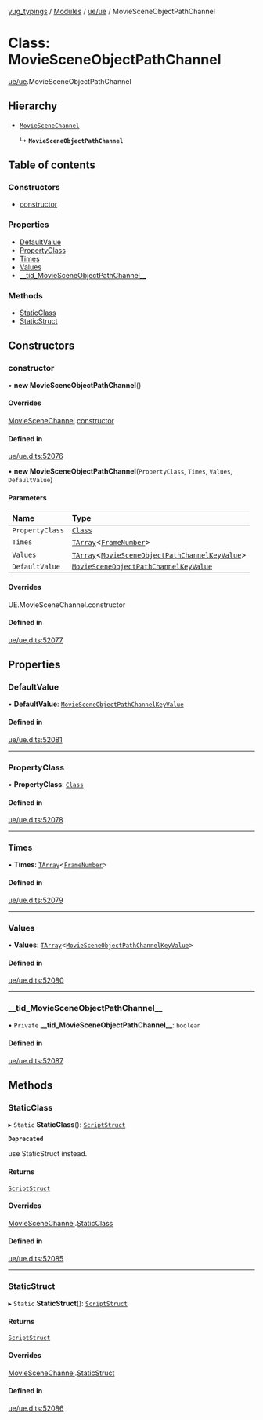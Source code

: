 [yug_typings](../README.md) / [Modules](../modules.md) / [ue/ue](../modules/ue_ue.md) / MovieSceneObjectPathChannel

# Class: MovieSceneObjectPathChannel

[ue/ue](../modules/ue_ue.md).MovieSceneObjectPathChannel

## Hierarchy

- [`MovieSceneChannel`](ue_ue.MovieSceneChannel.md)

  ↳ **`MovieSceneObjectPathChannel`**

## Table of contents

### Constructors

- [constructor](ue_ue.MovieSceneObjectPathChannel.md#constructor)

### Properties

- [DefaultValue](ue_ue.MovieSceneObjectPathChannel.md#defaultvalue)
- [PropertyClass](ue_ue.MovieSceneObjectPathChannel.md#propertyclass)
- [Times](ue_ue.MovieSceneObjectPathChannel.md#times)
- [Values](ue_ue.MovieSceneObjectPathChannel.md#values)
- [\_\_tid\_MovieSceneObjectPathChannel\_\_](ue_ue.MovieSceneObjectPathChannel.md#__tid_moviesceneobjectpathchannel__)

### Methods

- [StaticClass](ue_ue.MovieSceneObjectPathChannel.md#staticclass)
- [StaticStruct](ue_ue.MovieSceneObjectPathChannel.md#staticstruct)

## Constructors

### constructor

• **new MovieSceneObjectPathChannel**()

#### Overrides

[MovieSceneChannel](ue_ue.MovieSceneChannel.md).[constructor](ue_ue.MovieSceneChannel.md#constructor)

#### Defined in

[ue/ue.d.ts:52076](https://github.com/YugMetaverse/yug_typings/blob/25cad34/ue/ue.d.ts#L52076)

• **new MovieSceneObjectPathChannel**(`PropertyClass`, `Times`, `Values`, `DefaultValue`)

#### Parameters

| Name | Type |
| :------ | :------ |
| `PropertyClass` | [`Class`](ue_ue.Class.md) |
| `Times` | [`TArray`](../interfaces/ue_puerts.TArray.md)<[`FrameNumber`](ue_ue.FrameNumber.md)\> |
| `Values` | [`TArray`](../interfaces/ue_puerts.TArray.md)<[`MovieSceneObjectPathChannelKeyValue`](ue_ue.MovieSceneObjectPathChannelKeyValue.md)\> |
| `DefaultValue` | [`MovieSceneObjectPathChannelKeyValue`](ue_ue.MovieSceneObjectPathChannelKeyValue.md) |

#### Overrides

UE.MovieSceneChannel.constructor

#### Defined in

[ue/ue.d.ts:52077](https://github.com/YugMetaverse/yug_typings/blob/25cad34/ue/ue.d.ts#L52077)

## Properties

### DefaultValue

• **DefaultValue**: [`MovieSceneObjectPathChannelKeyValue`](ue_ue.MovieSceneObjectPathChannelKeyValue.md)

#### Defined in

[ue/ue.d.ts:52081](https://github.com/YugMetaverse/yug_typings/blob/25cad34/ue/ue.d.ts#L52081)

___

### PropertyClass

• **PropertyClass**: [`Class`](ue_ue.Class.md)

#### Defined in

[ue/ue.d.ts:52078](https://github.com/YugMetaverse/yug_typings/blob/25cad34/ue/ue.d.ts#L52078)

___

### Times

• **Times**: [`TArray`](../interfaces/ue_puerts.TArray.md)<[`FrameNumber`](ue_ue.FrameNumber.md)\>

#### Defined in

[ue/ue.d.ts:52079](https://github.com/YugMetaverse/yug_typings/blob/25cad34/ue/ue.d.ts#L52079)

___

### Values

• **Values**: [`TArray`](../interfaces/ue_puerts.TArray.md)<[`MovieSceneObjectPathChannelKeyValue`](ue_ue.MovieSceneObjectPathChannelKeyValue.md)\>

#### Defined in

[ue/ue.d.ts:52080](https://github.com/YugMetaverse/yug_typings/blob/25cad34/ue/ue.d.ts#L52080)

___

### \_\_tid\_MovieSceneObjectPathChannel\_\_

• `Private` **\_\_tid\_MovieSceneObjectPathChannel\_\_**: `boolean`

#### Defined in

[ue/ue.d.ts:52087](https://github.com/YugMetaverse/yug_typings/blob/25cad34/ue/ue.d.ts#L52087)

## Methods

### StaticClass

▸ `Static` **StaticClass**(): [`ScriptStruct`](ue_ue.ScriptStruct.md)

**`Deprecated`**

use StaticStruct instead.

#### Returns

[`ScriptStruct`](ue_ue.ScriptStruct.md)

#### Overrides

[MovieSceneChannel](ue_ue.MovieSceneChannel.md).[StaticClass](ue_ue.MovieSceneChannel.md#staticclass)

#### Defined in

[ue/ue.d.ts:52085](https://github.com/YugMetaverse/yug_typings/blob/25cad34/ue/ue.d.ts#L52085)

___

### StaticStruct

▸ `Static` **StaticStruct**(): [`ScriptStruct`](ue_ue.ScriptStruct.md)

#### Returns

[`ScriptStruct`](ue_ue.ScriptStruct.md)

#### Overrides

[MovieSceneChannel](ue_ue.MovieSceneChannel.md).[StaticStruct](ue_ue.MovieSceneChannel.md#staticstruct)

#### Defined in

[ue/ue.d.ts:52086](https://github.com/YugMetaverse/yug_typings/blob/25cad34/ue/ue.d.ts#L52086)
